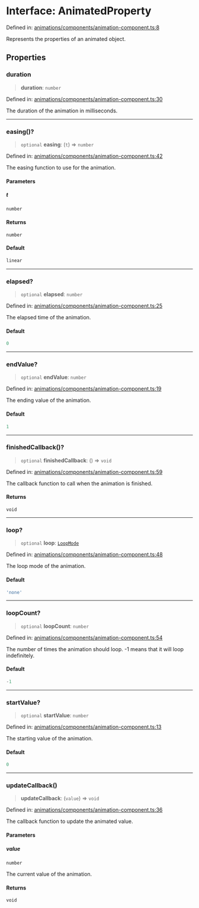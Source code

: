 # Interface: AnimatedProperty

Defined in: [animations/components/animation-component.ts:8](https://github.com/Forge-Game-Engine/Forge/blob/6eae4e51dbdc502818b1c2f3a3ffce9e4a1fd125/src/animations/components/animation-component.ts#L8)

Represents the properties of an animated object.

## Properties

### duration

> **duration**: `number`

Defined in: [animations/components/animation-component.ts:30](https://github.com/Forge-Game-Engine/Forge/blob/6eae4e51dbdc502818b1c2f3a3ffce9e4a1fd125/src/animations/components/animation-component.ts#L30)

The duration of the animation in milliseconds.

***

### easing()?

> `optional` **easing**: (`t`) => `number`

Defined in: [animations/components/animation-component.ts:42](https://github.com/Forge-Game-Engine/Forge/blob/6eae4e51dbdc502818b1c2f3a3ffce9e4a1fd125/src/animations/components/animation-component.ts#L42)

The easing function to use for the animation.

#### Parameters

##### t

`number`

#### Returns

`number`

#### Default

```ts
linear
```

***

### elapsed?

> `optional` **elapsed**: `number`

Defined in: [animations/components/animation-component.ts:25](https://github.com/Forge-Game-Engine/Forge/blob/6eae4e51dbdc502818b1c2f3a3ffce9e4a1fd125/src/animations/components/animation-component.ts#L25)

The elapsed time of the animation.

#### Default

```ts
0
```

***

### endValue?

> `optional` **endValue**: `number`

Defined in: [animations/components/animation-component.ts:19](https://github.com/Forge-Game-Engine/Forge/blob/6eae4e51dbdc502818b1c2f3a3ffce9e4a1fd125/src/animations/components/animation-component.ts#L19)

The ending value of the animation.

#### Default

```ts
1
```

***

### finishedCallback()?

> `optional` **finishedCallback**: () => `void`

Defined in: [animations/components/animation-component.ts:59](https://github.com/Forge-Game-Engine/Forge/blob/6eae4e51dbdc502818b1c2f3a3ffce9e4a1fd125/src/animations/components/animation-component.ts#L59)

The callback function to call when the animation is finished.

#### Returns

`void`

***

### loop?

> `optional` **loop**: [`LoopMode`](../type-aliases/LoopMode.md)

Defined in: [animations/components/animation-component.ts:48](https://github.com/Forge-Game-Engine/Forge/blob/6eae4e51dbdc502818b1c2f3a3ffce9e4a1fd125/src/animations/components/animation-component.ts#L48)

The loop mode of the animation.

#### Default

```ts
'none'
```

***

### loopCount?

> `optional` **loopCount**: `number`

Defined in: [animations/components/animation-component.ts:54](https://github.com/Forge-Game-Engine/Forge/blob/6eae4e51dbdc502818b1c2f3a3ffce9e4a1fd125/src/animations/components/animation-component.ts#L54)

The number of times the animation should loop. -1 means that it will loop indefinitely.

#### Default

```ts
-1
```

***

### startValue?

> `optional` **startValue**: `number`

Defined in: [animations/components/animation-component.ts:13](https://github.com/Forge-Game-Engine/Forge/blob/6eae4e51dbdc502818b1c2f3a3ffce9e4a1fd125/src/animations/components/animation-component.ts#L13)

The starting value of the animation.

#### Default

```ts
0
```

***

### updateCallback()

> **updateCallback**: (`value`) => `void`

Defined in: [animations/components/animation-component.ts:36](https://github.com/Forge-Game-Engine/Forge/blob/6eae4e51dbdc502818b1c2f3a3ffce9e4a1fd125/src/animations/components/animation-component.ts#L36)

The callback function to update the animated value.

#### Parameters

##### value

`number`

The current value of the animation.

#### Returns

`void`

